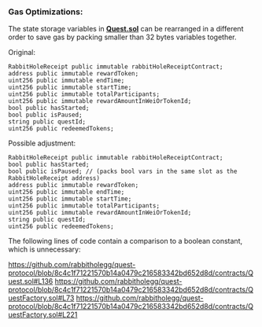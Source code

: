 ### Gas Optimizations:

The state storage variables in [**Quest.sol**](https://github.com/rabbitholegg/quest-protocol/blob/8c4c1f71221570b14a0479c216583342bd652d8d/contracts/Quest.sol) can be rearranged in a different order to save gas by packing smaller than 32 bytes variables together.

Original:

    RabbitHoleReceipt public immutable rabbitHoleReceiptContract;
    address public immutable rewardToken;
    uint256 public immutable endTime;
    uint256 public immutable startTime;
    uint256 public immutable totalParticipants;
    uint256 public immutable rewardAmountInWeiOrTokenId;
    bool public hasStarted;
    bool public isPaused;
    string public questId;
    uint256 public redeemedTokens;

Possible adjustment:

    RabbitHoleReceipt public immutable rabbitHoleReceiptContract;
    bool public hasStarted;
    bool public isPaused; // (packs bool vars in the same slot as the RabbitHoleReceipt address)
    address public immutable rewardToken;
    uint256 public immutable endTime;
    uint256 public immutable startTime;
    uint256 public immutable totalParticipants;
    uint256 public immutable rewardAmountInWeiOrTokenId;
    string public questId;
    uint256 public redeemedTokens;

The following lines of code contain a comparison to a boolean constant, which is unnecessary:

https://github.com/rabbitholegg/quest-protocol/blob/8c4c1f71221570b14a0479c216583342bd652d8d/contracts/Quest.sol#L136
https://github.com/rabbitholegg/quest-protocol/blob/8c4c1f71221570b14a0479c216583342bd652d8d/contracts/QuestFactory.sol#L73
https://github.com/rabbitholegg/quest-protocol/blob/8c4c1f71221570b14a0479c216583342bd652d8d/contracts/QuestFactory.sol#L221
